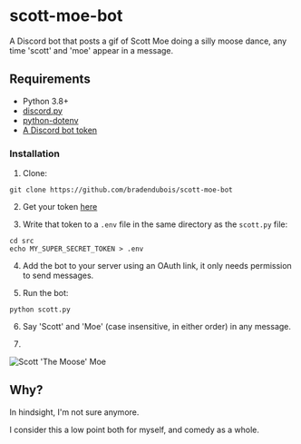 # scott-moe-bot

A Discord bot that posts a gif of Scott Moe doing a silly moose dance, any time 'scott' and 'moe' appear in a message.

## Requirements

- Python 3.8+
- [discord.py](https://pypi.org/project/discord.py/)
- [python-dotenv](https://pypi.org/project/python-dotenv/)
- [A Discord bot token](https://discord.com/developers/docs/intro)

### Installation

1. Clone:

```
git clone https://github.com/bradendubois/scott-moe-bot
```

2. Get your token [here](https://discord.com/developers/docs/intro)

3. Write that token to a `.env` file in the same directory as the `scott.py` file:

```
cd src
echo MY_SUPER_SECRET_TOKEN > .env
```

4. Add the bot to your server using an OAuth link, it only needs permission to send messages.

5. Run the bot:

```
python scott.py
```

6. Say 'Scott' and 'Moe' (case insensitive, in either order) in any message.

7.

![Scott 'The Moose' Moe](src/scott.gif)

## Why?

In hindsight, I'm not sure anymore.

I consider this a low point both for myself, and comedy as a whole.
